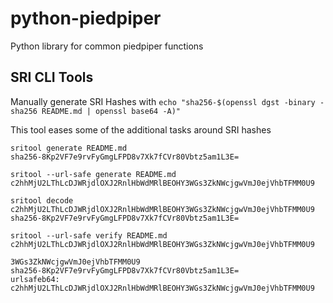 # python-piedpiper
Python library for common piedpiper functions


## SRI CLI Tools

Manually generate SRI Hashes with
`echo "sha256-$(openssl dgst -binary -sha256 README.md | openssl base64 -A)"`

This tool eases some of the additional tasks around SRI hashes
```
sritool generate README.md
sha256-8Kp2VF7e9rvFyGmgLFPD8v7Xk7fCVr80Vbtz5am1L3E=

sritool --url-safe generate README.md
c2hhMjU2LThLcDJWRjdlOXJ2RnlHbWdMRlBEOHY3WGs3ZkNWcjgwVmJ0ejVhbTFMM0U9

sritool decode c2hhMjU2LThLcDJWRjdlOXJ2RnlHbWdMRlBEOHY3WGs3ZkNWcjgwVmJ0ejVhbTFMM0U9
sha256-8Kp2VF7e9rvFyGmgLFPD8v7Xk7fCVr80Vbtz5am1L3E=

sritool --url-safe verify README.md c2hhMjU2LThLcDJWRjdlOXJ2RnlHbWdMRlBEOHY3WGs3ZkNWcjgwVmJ0ejVhbTFMM0U9

3WGs3ZkNWcjgwVmJ0ejVhbTFMM0U9
sha256-8Kp2VF7e9rvFyGmgLFPD8v7Xk7fCVr80Vbtz5am1L3E=
urlsafeb64: c2hhMjU2LThLcDJWRjdlOXJ2RnlHbWdMRlBEOHY3WGs3ZkNWcjgwVmJ0ejVhbTFMM0U9
```
